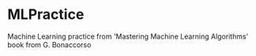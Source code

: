 # MLPractice
Machine Learning practice from 'Mastering Machine Learning Algorithms' book from G. Bonaccorso
